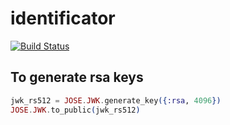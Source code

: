 identificator
=============
[![Build Status](https://travis-ci.org/gagalago/identificator.svg?branch=master)](https://travis-ci.org/gagalago/identificator)

To generate rsa keys
--------------------

```elixir
jwk_rs512 = JOSE.JWK.generate_key({:rsa, 4096})
JOSE.JWK.to_public(jwk_rs512)
```
